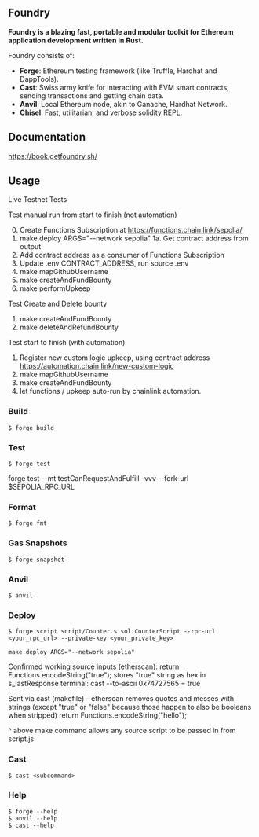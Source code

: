 ## Foundry

**Foundry is a blazing fast, portable and modular toolkit for Ethereum application development written in Rust.**

Foundry consists of:

- **Forge**: Ethereum testing framework (like Truffle, Hardhat and DappTools).
- **Cast**: Swiss army knife for interacting with EVM smart contracts, sending transactions and getting chain data.
- **Anvil**: Local Ethereum node, akin to Ganache, Hardhat Network.
- **Chisel**: Fast, utilitarian, and verbose solidity REPL.

## Documentation

https://book.getfoundry.sh/

## Usage

Live Testnet Tests

Test manual run from start to finish (not automation)

0. Create Functions Subscription at https://functions.chain.link/sepolia/
1. make deploy ARGS="--network sepolia"
   1a. Get contract address from output
2. Add contract address as a consumer of Functions Subscription
3. Update .env CONTRACT_ADDRESS, run source .env
4. make mapGithubUsername
5. make createAndFundBounty
6. make performUpkeep

Test Create and Delete bounty

1. make createAndFundBounty
2. make deleteAndRefundBounty

Test start to finish (with automation)

1. Register new custom logic upkeep, using contract address https://automation.chain.link/new-custom-logic
2. make mapGithubUsername
3. make createAndFundBounty
4. let functions / upkeep auto-run by chainlink automation.

### Build

```shell
$ forge build
```

### Test

```shell
$ forge test
```

forge test --mt testCanRequestAndFulfill -vvv --fork-url $SEPOLIA_RPC_URL

### Format

```shell
$ forge fmt
```

### Gas Snapshots

```shell
$ forge snapshot
```

### Anvil

```shell
$ anvil
```

### Deploy

```shell
$ forge script script/Counter.s.sol:CounterScript --rpc-url <your_rpc_url> --private-key <your_private_key>
```

`make deploy ARGS="--network sepolia"`

Confirmed working source inputs (etherscan):
return Functions.encodeString("true");
stores "true" string as hex in s_lastResponse
terminal: cast --to-ascii 0x74727565
= true

Sent via cast (makefile) - etherscan removes quotes and messes with strings (except "true" or "false" because those happen to also be booleans when stripped)
return Functions.encodeString("hello");

^ above make command allows any source script to be passed in from script.js

### Cast

```shell
$ cast <subcommand>
```

### Help

```shell
$ forge --help
$ anvil --help
$ cast --help
```
